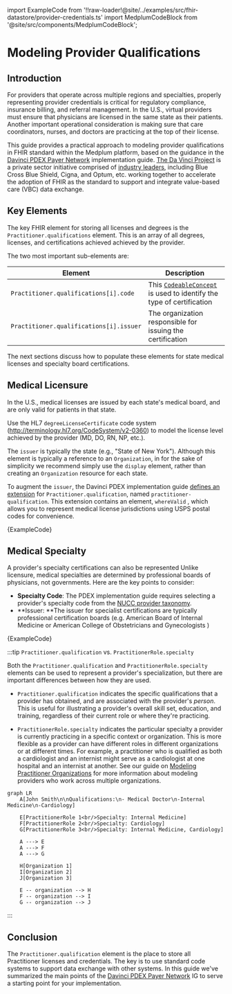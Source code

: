 import ExampleCode from '!!raw-loader!@site/../examples/src/fhir-datastore/provider-credentials.ts'
import MedplumCodeBlock from '@site/src/components/MedplumCodeBlock';

# Modeling Provider Qualifications

## Introduction

For providers that operate across multiple regions and specialties, properly representing provider credentials is critical for regulatory compliance, insurance billing, and referral management. In the U.S., virtual providers must ensure that physicians are licensed in the same state as their patients. Another important operational consideration is making sure that care coordinators, nurses, and doctors are practicing at the top of their license.

This guide provides a practical approach to modeling provider qualifications in FHIR standard within the Medplum platform, based on the guidance in the [Davinci PDEX Payer Network](https://build.fhir.org/ig/HL7/davinci-pdex-plan-net/index.html) implementation guide. [The Da Vinci Project](http://www.hl7.org/about/davinci/index.cfm) is a private sector initiative comprised of [industry leaders](https://confluence.hl7.org/display/DVP/Da+Vinci+Project+Members), including Blue Cross Blue Shield, Cigna, and Optum, etc. working together to accelerate the adoption of FHIR as the standard to support and integrate value-based care (VBC) data exchange.

## Key Elements

The key FHIR element for storing all licenses and degrees is the `Practitioner.qualifications` element. This is an array of all degrees, licenses, and certifications achieved achieved by the provider.

The two most important sub-elements are:

| Element                                 | Description                                                                                                                                         |
| --------------------------------------- | --------------------------------------------------------------------------------------------------------------------------------------------------- |
| `Practitioner.qualifications[i].code`   | This [`CodeableConcept`](https://www.medplum.com/docs/fhir-basics#codeable-concepts-standarding-data) is used to identify the type of certification |
| `Practitioner.qualifications[i].issuer` | The organization responsible for issuing the certification                                                                                          |

The next sections discuss how to populate these elements for state medical licenses and specialty board certifications.

## Medical Licensure

In the U.S., medical licenses are issued by each state's medical board, and are only valid for patients in that state.

Use the HL7 `degreeLicenseCertificate` code system (http://terminology.hl7.org/CodeSystem/v2-0360) to model the license level achieved by the provider (MD, DO, RN, NP, etc.).

The `issuer` is typically the state (e.g., "State of New York"). Although this element is typically a reference to an `Organization`, in for the sake of simplicity we recommend simply use the `display` element, rather than creating an `Organization` resource for each state.

To augment the `issuer`, the Davinci PDEX implementation guide [defines an extension](https://build.fhir.org/ig/HL7/davinci-pdex-plan-net/StructureDefinition-qualification.html) for `Practitioner.qualification`, named `practitioner-qualification`. This extension contains an element, `whereValid` , which allows you to represent medical license jurisdictions using USPS postal codes for convenience.

<MedplumCodeBlock language="ts" selectBlocks="practitioner-head,qualifications-head,license,qualifications-tail,practitioner-tail">
{ExampleCode}
</MedplumCodeBlock>

## Medical Specialty

A provider's specialty certifications can also be represented Unlike licensure, medical specialties are determined by professional boards of physicians, not governments. Here are the key points to consider:

- **Specialty Code**: The PDEX implementation guide requires selecting a provider's specialty code from the [NUCC provider taxonomy](http://hl7.org/fhir/us/davinci-pdex-plan-net/ValueSet-IndividualAndGroupSpecialtiesVS.htmlUse).
- **Issuer: **The issuer for specialist certifications are typically professional certification boards (e.g. American Board of Internal Medicine or American College of Obstetricians and Gynecologists )

<MedplumCodeBlock language="ts" selectBlocks="practitioner-head,qualifications-head,specialty,qualifications-tail,practitioner-tail">
{ExampleCode}
</MedplumCodeBlock>

:::tip `Practitioner.qualification` vs. `PractitionerRole.specialty`

Both the `Practitioner.qualification` and `PractitionerRole.specialty` elements can be used to represent a provider's specialization, but there are important differences between how they are used.

- `Practitioner.qualification` indicates the specific qualifications that a provider has obtained, and are associated with the provider's _person_. This is useful for illustrating a provider's overall skill set, education, and training, regardless of their current role or where they're practicing.

- `PractitionerRole.specialty` indicates the particular specialty a provider is currently practicing in a specific context or organization. This is more flexible as a provider can have different roles in different organizations or at different times. For example, a practitioner who is qualified as both a cardiologist and an internist might serve as a cardiologist at one hospital and an internist at another. See our guide on [Modeling Practitioner Organizations](/docs/fhir-datastore/provider-organizations) for more information about modeling providers who work across multiple organizations.

```mermaid
graph LR
    A[John Smith\n\nQualifications:\n- Medical Doctor\n-Internal Medicine\n-Cardiology]

    E[PractitionerRole 1<br/>Specialty: Internal Medicine]
    F[PractitionerRole 2<br/>Specialty: Cardiology]
    G[PractitionerRole 3<br/>Specialty: Internal Medicine, Cardiology]

    A ---> E
    A ---> F
    A ---> G

    H[Organization 1]
    I[Organization 2]
    J[Organization 3]

    E -- organization --> H
    F -- organization --> I
    G -- organization --> J

```

:::

## Conclusion

The `Practitioner.qualification` element is the place to store all Practitioner licenses and credentials. The key is to use standard code systems to support data exchange with other systems. In this guide we've summarized the main points of the [Davinci PDEX Payer Network](https://build.fhir.org/ig/HL7/davinci-pdex-plan-net/index.html) IG to serve a starting point for your implementation.
